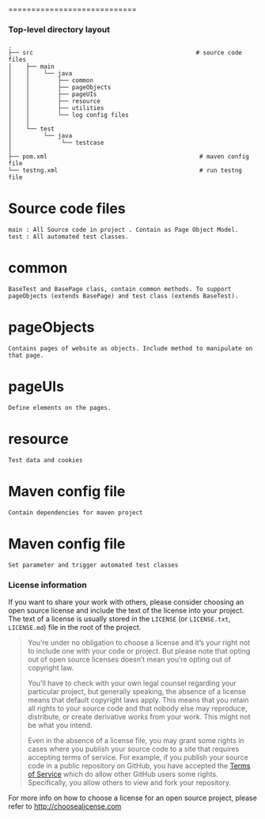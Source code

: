 
============================


###  Top-level directory layout

    .                   
    ├── src                                              # source code files
    │    ├── main 
    │    │    └── java 
    │    │        ├── common                                                      
    │    │        ├── pageObjects                   
    │    │        ├── pageUIs 
    │    │        ├── resource 
    │    │        ├── utilities  
    │    │        └── log config files
    │    │
    │    └── test 
    │         └── java 
    │              └── testcase       
    │                             
    ├── pom.xml                                           # maven config file 
    └── testng.xml                                        # run testng file



# Source code files

    main : All Source code in project . Contain as Page Object Model.
    test : All automated test classes.

# common
    BaseTest and BasePage class, contain common methods. To support pageObjects (extends BasePage) and test class (extends BaseTest).

# pageObjects
    Contains pages of website as objects. Include method to manipulate on that page.

# pageUIs
    Define elements on the pages.

# resource 
    Test data and cookies
# Maven config file

    Contain dependencies for maven project
# Maven config file

    Set parameter and trigger automated test classes


### License information

If you want to share your work with others, please consider choosing an open
source license and include the text of the license into your project.
The text of a license is usually stored in the `LICENSE` (or `LICENSE.txt`,
`LICENSE.md`) file in the root of the project.

> You’re under no obligation to choose a license and it’s your right not to
> include one with your code or project. But please note that opting out of
> open source licenses doesn’t mean you’re opting out of copyright law.
> 
> You’ll have to check with your own legal counsel regarding your particular
> project, but generally speaking, the absence of a license means that default
> copyright laws apply. This means that you retain all rights to your source
> code and that nobody else may reproduce, distribute, or create derivative
> works from your work. This might not be what you intend.
>
> Even in the absence of a license file, you may grant some rights in cases
> where you publish your source code to a site that requires accepting terms
> of service. For example, if you publish your source code in a public
> repository on GitHub, you have accepted the [Terms of Service](https://help.github.com/articles/github-terms-of-service)
> which do allow other GitHub users some rights. Specifically, you allow others
> to view and fork your repository.

For more info on how to choose a license for an open source project, please
refer to http://choosealicense.com
